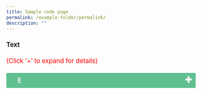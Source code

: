 ```yaml
---
title: Sample code page
permalink: /example-folder/permalink/
description: ""
---
```

<p style="font-size:120%; margin-top: 0px; margin-bottom:20px; line-height:1.35; padding:10px 0 0 0"><b>Text</b></p><p style="font-size:120%; color:red; margin-top: 0px; margin-bottom:20px; line-height:1.35;">(Click ‘+’ to expand for details)</p><input type="checkbox" id="Environment"><label for="Environment" style="background-color: #60C090; color:#f7f7f7;"><b>E</b></label>
<div class="content" style="background-color:#edf4fa;">
<p style="font-size:18px; margin-top: 2px; margin-bottom:0px; line-height:1.35;">Loreum Ipsum.</p></div>

<table style="font-size:120%">
	
<style>
td {
		display: table-cell;
		vertical-align: middle;
}
input {
    display: none;
}
label {
    display: block;    
	  font-size: 120%;
    padding: 10px 30px;
    margin: 0 0 1px 0;
    cursor: pointer;
    background: #153855;
    border-radius: 3px;
    color: #FFF;
    transition: ease .5s;
	 position: relative;
}
label:hover {
    background: #346f9e;
}
label::after {
	font-family: "Font Awesome 5 Free";
	content: '\271A';
	font-weight: bold;
	font-size: 22px;
	position: absolute;
	right: 10px;
	top: 6px;
}
input:checked + label::after {
	content: '\2716';
}
.content {
    background: #FFFFFF;
    padding: 10px 25px;
    margin: 0 0 1px 0;
    border-radius: 3px;
}
input + label + .content {
    display: none;
}
input:checked + label + .content {
    display: block;
}
</style>


	

	





	

	

	
</table>